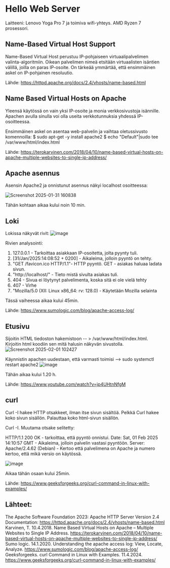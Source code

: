 # Hello Web Server

Laitteeni:
Lenovo Yoga Pro 7 ja toimiva wifi-yhteys. 
AMD Ryzen 7 prosessori. 

## Name-Based Virtual Host Support

Name-Based Virtual Host perustuu IP-pohjaiseen virtuaalipalvelimen valinta-algoritmiin. Oikean palvelimen nimeä etsitään virtuaalisten isäntien välillä, joilla on paras IP-osoite. On tärkeää ymmärtää, että ensimmäinen askel on IP-pohjainen resoluutio. 

Lähde: https://httpd.apache.org/docs/2.4/vhosts/name-based.html  

## Name Based Virtual Hosts on Apache

Yleensä käytössä on vain yksi IP-osoite ja monia verkkosivustoja isännille. Apachen avulla sinulla voi olla useita verkkotunnuksia yhdessä IP-osoitteessa.

Ensimmäinen askel on asentaa web-palvelin ja vaihtaa oletussivusto komennoilla:
$ sudo apt-get -y install apache2
$ echo "Default"|sudo tee /var/www/html/index.html

Lähde: https://terokarvinen.com/2018/04/10/name-based-virtual-hosts-on-apache-multiple-websites-to-single-ip-address/

## Apache asennus 

Asensin Apache2 ja onnistunut asennus näkyi localhost osoitteessa: 

![Screenshot 2025-01-31 160838](https://github.com/user-attachments/assets/caa3a17d-986c-4f4a-991c-59d18543d7df)  

Tähän kohtaan aikaa kului noin 10 min. 

## Loki

Lokissa näkyvät rivit: 
![image](https://github.com/user-attachments/assets/ec01af9e-046b-4bf5-9e01-71f364eebf0f)

Rivien analysointi: 
1. 127.0.0.1 - Tarkoittaa asiakkaan IP-osoitetta, jolta pyynty tuli. 
2. [31/Jan/2025:14:08:52 + 0200] - Aikaleima, jolloin pyyntö on tehty. 
3. "GET /favicon.ico HTTP/1.1"- HTTP pyyntö. GET - asiakas haluaa ladata sivun. 
4. "http://localhost/" - Tieto mistä sivulta asiakas tuli.
5. 404 - Sivua ei löytynyt palvelimenta, koska sitä ei ole vielä tehty
6. 407 - Virhe
7. "Mozilla/5.0 (XII: Linux x86_64: rv: 128.0) - Käytetään Mozilla selainta

Tässä vaiheessa aikaa kului 45min. 

Lähde: https://www.sumologic.com/blog/apache-access-log/ 

## Etusivu

Sijoitin HTML tiedoston hakemistoon -- > /var/www/html/index.html. Kirjoitin html koodiin sen mitä halusin näkyvän sivustolla. 
![Screenshot 2025-02-01 102427](https://github.com/user-attachments/assets/b6a995e9-82ff-445a-9ca1-e382449828dc)

Käynnistin apachen uudestaan, että varmasti toimisi --> sudo systemctl restart apache2 
![image](https://github.com/user-attachments/assets/060c1387-5003-4d75-a889-12b79fafbf3c)

Tähän aikaa kului 1.20 h. 

Lähde: https://www.youtube.com/watch?v=jp4UHtnNfgM  

## curl

Curl -I hakee HTTP otsakkeet, ilman itse sivun sisältöä. Pelkkä Curl hakee koko sivun sisällön. Palauttaa koko html-sivun sisällön. 

Curl -I. Muutama otsake selitetty: 

HTTP/1.1 200 OK - tarkoittaa, että pyyntö onnistui. 
Date: Sat, 01 Feb 2025 14:10:57 GMT - Aikaleima, jolloin palvelin vastasi pyyntöön. 
Server: Apache/2.4.62 (Debian) - Kertoo että palvelimena on Apache ja numero kertoo, että mikä versio on käytössä. 

![image](https://github.com/user-attachments/assets/c453f99b-6244-428e-83c0-84668700b583)

Aikaa tähän osaan kului 25min. 

Lähde: https://www.geeksforgeeks.org/curl-command-in-linux-with-examples/

## Lähteet: 
The Apache Software Foundation 2023: Apache HTTP Server Version 2.4 Documentation: https://httpd.apache.org/docs/2.4/vhosts/name-based.html    
Karvinen, T. 10.4.2018. Name Based Virtual Hosts on Apache – Multiple Websites to Single IP Address. https://terokarvinen.com/2018/04/10/name-based-virtual-hosts-on-apache-multiple-websites-to-single-ip-address/   
Sumo logic. 14.1.2020. Understanding the apache access log: View, Locate, Analyze. https://www.sumologic.com/blog/apache-access-log/  
Geeksforgeeks. curl Command in Linux with Examples. 11.4.2024. https://www.geeksforgeeks.org/curl-command-in-linux-with-examples/  
